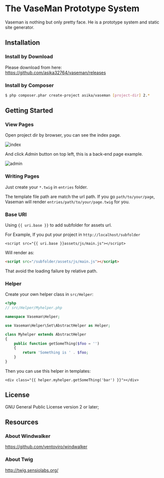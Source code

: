 # The VaseMan Prototype System

Vaseman is nothing but only pretty face. He is a prototype system and static site generator.

## Installation

### Install by Download

Please download from here:
https://github.com/asika32764/vaseman/releases

### Install by Composer

``` bash
$ php composer.phar create-project asika/vaseman [project-dir] 2.*
```

## Getting Started

### View Pages

Open project dir by browser, you can see the index page.

![index](http://cl.ly/SnuG/p2013-12-05-1.jpg)

And click *Admin* button on top left, this is a back-end page example.

![admin](http://cl.ly/SoKm/p2013-12-05-2.jpg)

### Writing Pages

Just create your `*.twig` in `entries` folder.

The template file path are match the url path. If you go `path/to/your/page`, Vaseman will render `entries/path/to/your/page.twig` for you.

### Base URI

Using `{{ uri.base }}` to add subfolder for assets url.

For Example, If you put your project in `http://localhost/subfolder`

``` twig
<script src="{{ uri.base }}assets/js/main.js"></script>
```

Will render as:

``` html
<script src="/subfolder/assets/js/main.js"></script>
```

That avoid the loading failure by relative path.

### Helper

Create your own helper class in `src/Helper`:

``` php
<?php
// src/Helper/Myhelper.php

namespace Vaseman\Helper;

use Vaseman\Helper\Set\AbstractHelper as Helper;

class Myhelper extends AbstractHelper
{
    public function getSomeThing($foo = '')
    {
        return 'Something is ' . $foo;
    }
}
```

Then you can use this helper in templates:

``` twig
<div class="{{ helper.myhelper.getSomeThing('bar') }}"></div>
```

## License
GNU General Public License version 2 or later;

## Resources

### About Windwalker

https://github.com/ventoviro/windwalker

### About Twig

http://twig.sensiolabs.org/